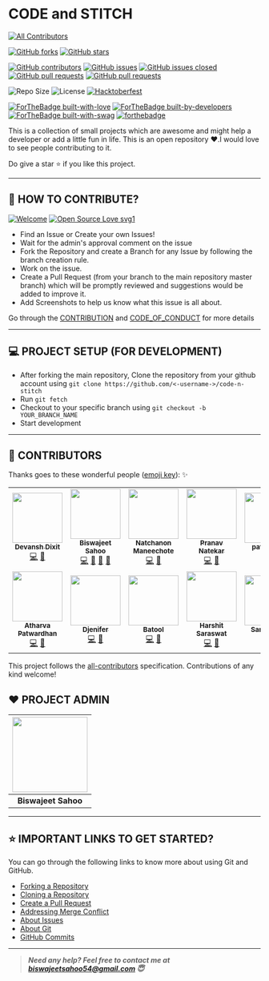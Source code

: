 # CODE and STITCH 
<!-- ALL-CONTRIBUTORS-BADGE:START - Do not remove or modify this section -->
[![All Contributors](https://img.shields.io/badge/all_contributors-12-orange.svg?style=flat-square)](#contributors-)
<!-- ALL-CONTRIBUTORS-BADGE:END -->

<!-- ALL-CONTRIBUTORS-BADGE:START - Do not remove or modify this section -->
<!-- [![All Contributors](https://img.shields.io/badge/all_contributors-24-orange.svg?style=flat-square)](#contributors-) --->
<!-- ALL-CONTRIBUTORS-BADGE:END -->
[![GitHub forks](https://img.shields.io/github/forks/bislara/code-n-stitch.svg?style=social&label=Fork&maxAge=2592000)](https://gitHub.com/bislara/code-n-stitch/network/)
[![GitHub stars](https://img.shields.io/github/stars/bislara/code-n-stitch.svg?style=social&label=Star&maxAge=2592000)](https://bislara/code-n-stitch/stargazers/)


[![GitHub contributors](https://img.shields.io/github/contributors/bislara/code-n-stitch.svg)](https://GitHub.com/bislara/code-n-stitch/graphs/contributors/)
[![GitHub issues](https://img.shields.io/github/issues/bislara/code-n-stitch.svg)](https://github.com/bislara/code-n-stitch/issues)
[![GitHub issues closed](https://img.shields.io/github/issues-closed/bislara/code-n-stitch.svg)](https://github.com/bislara/code-n-stitch/issues?q=is%3Aissue+is%3Aclosed)
[![GitHub pull requests](https://img.shields.io/github/issues-pr/bislara/code-n-stitch.svg)](https://github.com/bislara/code-n-stitch/pulls)
[![GitHub pull requests](https://img.shields.io/github/issues-pr-closed/bislara/code-n-stitch.svg)](https://github.com/bislara/code-n-stitch/pulls?q=is%3Apr+is%3Aclosed)


![Repo Size](https://img.shields.io/github/repo-size/bislara/code-n-stitch.svg)
![License](https://img.shields.io/github/license/bislara/code-n-stitch.svg)
[![Hacktoberfest](https://img.shields.io/github/hacktoberfest/2020/bislara/code-n-stitch?suggestion_label=help%20wanted.svg)](https://github.com/bislara/code-n-stitch/issues)


[![ForTheBadge built-with-love](http://ForTheBadge.com/images/badges/built-with-love.svg)](http://ForTheBadge.com)
[![ForTheBadge built-by-developers](http://ForTheBadge.com/images/badges/built-by-developers.svg)](http://ForTheBadge.com)
[![ForTheBadge built-with-swag](http://ForTheBadge.com/images/badges/built-with-swag.svg)](http://ForTheBadge.com)
[![forthebadge](https://forthebadge.com/images/badges/open-source.svg)](https://forthebadge.com)
<!--[![ForTheBadge makes-people-smile](http://ForTheBadge.com/images/badges/makes-people-smile.svg)](http://ForTheBadge.com) -->

This is a collection of small projects which are awesome and might help a developer or add a little fun in life. 
This is an open repository ❤️.I would love to see people contributing to it.

Do give a star ⭐ if you like this project. 

---

## 🤝 HOW TO CONTRIBUTE?

[![Welcome](https://img.shields.io/badge/PRs-welcome-brightgreen.svg?style=flat-square)]()
[![Open Source Love svg1](https://badges.frapsoft.com/os/v1/open-source.svg?v=103)](https://github.com/ellerbrock/open-source-badges/)

- Find an Issue or Create your own Issues!
- Wait for the admin's approval comment on the issue 
- Fork the Repository and create a Branch for any Issue by following the branch creation rule.
- Work on the issue.
- Create a Pull Request (from your branch to the main repository master branch) which will be promptly reviewed and suggestions would be added to improve it.
- Add Screenshots to help us know what this issue is all about.

Go through the [CONTRIBUTION](https://github.com/bislara/code-n-stitch/blob/master/CONTRIBUTING.md) and [CODE_OF_CONDUCT](https://github.com/bislara/code-n-stitch/blob/master/CODE_OF_CONDUCT.md) for more details

---

## 💻 PROJECT SETUP (FOR DEVELOPMENT)
* After forking the main repository, Clone the repository from your github account using `git clone https://github.com/<-username->/code-n-stitch`
* Run `git fetch`
* Checkout to your specific branch using `git checkout -b YOUR_BRANCH_NAME`
* Start development

---

## 💪 CONTRIBUTORS

Thanks goes to these wonderful people ([emoji key](https://allcontributors.org/docs/en/emoji-key)): ✨

<!-- ALL-CONTRIBUTORS-LIST:START - Do not remove or modify this section -->
<!-- prettier-ignore-start -->
<!-- markdownlint-disable -->
<table>
  <tr>
    <td align="center"><a href="https://github.com/DevanshD3"><img src="https://avatars1.githubusercontent.com/u/64734319?v=4" width="100px;" alt=""/><br /><sub><b>Devansh Dixit</b></sub></a><br /><a href="https://github.com/bislara/code-n-stitch/commits?author=DevanshD3" title="Code">💻</a> <a href="https://github.com/bislara/code-n-stitch/commits?author=DevanshD3" title="Documentation">📖</a></td>
    <td align="center"><a href="https://github.com/bislara"><img src="https://avatars1.githubusercontent.com/u/35392585?v=4" width="100px;" alt=""/><br /><sub><b>Biswajeet Sahoo</b></sub></a><br /><a href="https://github.com/bislara/code-n-stitch/commits?author=bislara" title="Code">💻</a> <a href="https://github.com/bislara/code-n-stitch/commits?author=bislara" title="Documentation">📖</a> <a href="#maintenance-bislara" title="Maintenance">🚧</a> <a href="https://github.com/bislara/code-n-stitch/pulls?q=is%3Apr+reviewed-by%3Abislara" title="Reviewed Pull Requests">👀</a></td>
    <td align="center"><a href="https://github.com/Volku"><img src="https://avatars2.githubusercontent.com/u/24636605?v=4" width="100px;" alt=""/><br /><sub><b>Natchanon Maneechote</b></sub></a><br /><a href="https://github.com/bislara/code-n-stitch/commits?author=Volku" title="Code">💻</a> <a href="https://github.com/bislara/code-n-stitch/commits?author=Volku" title="Documentation">📖</a></td>
    <td align="center"><a href="http://pranav6670.github.io"><img src="https://avatars1.githubusercontent.com/u/31882923?v=4" width="100px;" alt=""/><br /><sub><b>Pranav  Natekar</b></sub></a><br /><a href="https://github.com/bislara/code-n-stitch/commits?author=pranav6670" title="Code">💻</a> <a href="https://github.com/bislara/code-n-stitch/commits?author=pranav6670" title="Documentation">📖</a></td>
    <td align="center"><a href="https://github.com/kamil200"><img src="https://avatars1.githubusercontent.com/u/38882087?v=4" width="100px;" alt=""/><br /><sub><b>patel kamil</b></sub></a><br /><a href="https://github.com/bislara/code-n-stitch/commits?author=kamil200" title="Code">💻</a> <a href="https://github.com/bislara/code-n-stitch/commits?author=kamil200" title="Documentation">📖</a></td>
    <td align="center"><a href="https://github.com/iamlordutkarsh"><img src="https://avatars0.githubusercontent.com/u/48874181?v=4" width="100px;" alt=""/><br /><sub><b>iamlordutkarsh</b></sub></a><br /><a href="https://github.com/bislara/code-n-stitch/commits?author=iamlordutkarsh" title="Code">💻</a> <a href="https://github.com/bislara/code-n-stitch/commits?author=iamlordutkarsh" title="Documentation">📖</a></td>
    <td align="center"><a href="http://girikishore.me"><img src="https://avatars2.githubusercontent.com/u/48059119?v=4" width="100px;" alt=""/><br /><sub><b>P Giri Kishore</b></sub></a><br /><a href="https://github.com/bislara/code-n-stitch/commits?author=pgirikishore" title="Code">💻</a> <a href="https://github.com/bislara/code-n-stitch/commits?author=pgirikishore" title="Documentation">📖</a></td>
  </tr>
  <tr>
    <td align="center"><a href="https://github.com/CodeSadhu"><img src="https://avatars0.githubusercontent.com/u/11538660?v=4" width="100px;" alt=""/><br /><sub><b>Atharva Patwardhan</b></sub></a><br /><a href="https://github.com/bislara/code-n-stitch/commits?author=CodeSadhu" title="Code">💻</a> <a href="https://github.com/bislara/code-n-stitch/commits?author=CodeSadhu" title="Documentation">📖</a></td>
    <td align="center"><a href="https://github.com/djeni98"><img src="https://avatars2.githubusercontent.com/u/25268297?v=4" width="100px;" alt=""/><br /><sub><b>Djenifer</b></sub></a><br /><a href="https://github.com/bislara/code-n-stitch/commits?author=djeni98" title="Code">💻</a> <a href="https://github.com/bislara/code-n-stitch/commits?author=djeni98" title="Documentation">📖</a></td>
    <td align="center"><a href="https://github.com/BatoolMM"><img src="https://avatars1.githubusercontent.com/u/53487593?v=4" width="100px;" alt=""/><br /><sub><b>Batool</b></sub></a><br /><a href="https://github.com/bislara/code-n-stitch/commits?author=BatoolMM" title="Code">💻</a> <a href="https://github.com/bislara/code-n-stitch/commits?author=BatoolMM" title="Documentation">📖</a></td>
    <td align="center"><a href="https://harshit-saraswat.github.io/css-personal-cv/"><img src="https://avatars0.githubusercontent.com/u/41959164?v=4" width="100px;" alt=""/><br /><sub><b>Harshit Saraswat</b></sub></a><br /><a href="https://github.com/bislara/code-n-stitch/commits?author=harshit-saraswat" title="Code">💻</a> <a href="https://github.com/bislara/code-n-stitch/commits?author=harshit-saraswat" title="Documentation">📖</a></td>
    <td align="center"><a href="https://github.com/Samikdevel"><img src="https://avatars3.githubusercontent.com/u/50578500?v=4" width="100px;" alt=""/><br /><sub><b>Samikdevel</b></sub></a><br /><a href="https://github.com/bislara/code-n-stitch/commits?author=Samikdevel" title="Code">💻</a> <a href="https://github.com/bislara/code-n-stitch/commits?author=Samikdevel" title="Documentation">📖</a></td>
  </tr>
</table>

<!-- markdownlint-enable -->
<!-- prettier-ignore-end -->
<!-- ALL-CONTRIBUTORS-LIST:END -->

This project follows the [all-contributors](https://github.com/all-contributors/all-contributors) specification. Contributions of any kind welcome!


## ❤️ PROJECT ADMIN

|                                     <a href="https://github.com/bislara"><img src="https://avatars1.githubusercontent.com/u/35392585?s=460&u=84d17486cf01da61c7ebc27143a4de86b02c5457&v=4" width=150px height=150px /></a>                                      |
| :-----------------------------------------------------------------------------------------------------------------------------------------------------------------------------------------------------------------------------------------------------------------: |
|                                                                                      <b>Biswajeet Sahoo</b>

---

## ⭐ IMPORTANT LINKS TO GET STARTED?

You can go through the following links to know more about using Git and GitHub.

- [Forking a Repository](https://help.github.com/en/github/getting-started-with-github/fork-a-repo)
- [Cloning a Repository](https://docs.github.com/en/desktop/contributing-and-collaborating-using-github-desktop/adding-and-cloning-repositories)
- [Create a Pull Request](https://docs.github.com/en/github/collaborating-with-issues-and-pull-requests/creating-a-pull-request)
- [Addressing Merge Conflict](https://docs.github.com/en/github/collaborating-with-issues-and-pull-requests/addressing-merge-conflicts)
- [About Issues](https://docs.github.com/en/github/managing-your-work-on-github/managing-your-work-with-issues)
- [About Git](https://docs.github.com/en/github/using-git)
- [GitHub Commits](https://docs.github.com/en/github/committing-changes-to-your-project)


---

> **_Need any help? Feel free to contact me at [biswajeetsahoo54@gmail.com](mailto:biswajeetsahoo54@gmail.com?Subject=CodenStitch) 😇_**


